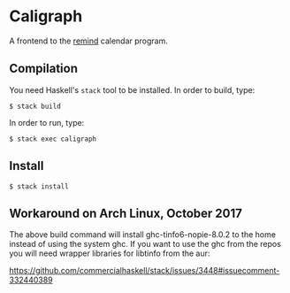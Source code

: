 # Caligraph

A frontend to the [remind](https://www.roaringpenguin.com/products/remind) calendar program.

## Compilation
You need Haskell's `stack` tool to be installed. In order to build, type:
```
$ stack build
```
In order to run, type:
```
$ stack exec caligraph
```

## Install
```
$ stack install
```

## Workaround on Arch Linux, October 2017
The above build command will install ghc-tinfo6-nopie-8.0.2 to the home instead
of using the system ghc. If you want to use the ghc from the repos you will
need wrapper libraries for libtinfo from the aur:

https://github.com/commercialhaskell/stack/issues/3448#issuecomment-332440389

